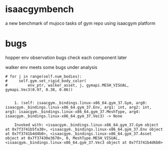 # isaacgymbench
a new benchmark of mujoco tasks of gym repo using isaacgym platform

# bugs

hopper env observation bugs check each component later 

walker env meets some bugs under analysis

```
# for j in range(self.num_bodies):
#     self.gym.set_rigid_body_color(
#         env_ptr, walker_asset, j, gymapi.MESH_VISUAL, gymapi.Vec3(0.97, 0.38, 0.06))


    1. (self: isaacgym._bindings.linux-x86_64.gym_37.Gym, arg0: isaacgym._bindings.linux-x86_64.gym_37.Env, arg1: int, arg2: int, arg3: isaacgym._bindings.linux-x86_64.gym_37.MeshType, arg4: isaacgym._bindings.linux-x86_64.gym_37.Vec3) -> None

    Invoked with: <isaacgym._bindings.linux-x86_64.gym_37.Gym object at 0x7f3741b5fa30>, <isaacgym._bindings.linux-x86_64.gym_37.Env object at 0x7f3741b4d4b0>, <isaacgym._bindings.linux-x86_64.gym_37.Asset object at 0x7f37430e3670>, 0, MeshType.MESH_VISUAL, <isaacgym._bindings.linux-x86_64.gym_37.Vec3 object at 0x7f3741b4d6b0>

```
